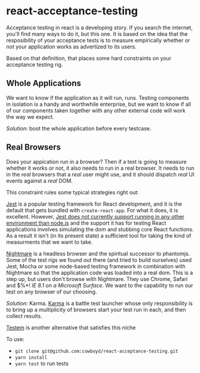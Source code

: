 # react-acceptance-testing

Acceptance testing in react is a developing story. If you search the
internet, you'll find many ways to do it, but this one. It is based on
the idea that the resposibility of your acceptance tests is to measure
empirically whether or not your application works as advertized to its
users.

Based on that definition, that places some hard constraints on your
acceptance testing rig.

## Whole Applications

We want to know if the application as it will run, runs. Testing
components in isolation is a handy and worthwhile enterprise, but we want
to know if all of our components taken together with any other
external code will work the way we expect.

*Solution:* boot the whole application before every testcase.


## Real Browsers

Does your appication run in a browser? Then if a test is going to
measure whether it works or not, it also needs to run in a real
browser. It needs to run in the _real_ browsers that a _real_ user
might use, and it should dispatch _real_ UI events against a _real_
DOM.

This constraint rules some typical strategies right out:

[Jest][1] is a popular testing framework for React development, and it is
the default that gets bundled with `create-react-app`. For what it
does, it is excellent.  However,
[Jest does not currently support running in any other environment than node.js][2]
and the support it has for testing React applications involves
simulating the dom and stubbing core React functions. As a result it
isn't (in its present state) a sufficient tool for taking the kind of
measurments that we want to take.

[Nightmare][3] is a headless browser and the spiritual successor to
phantomjs. Some of the test rigs we found out there (and tried to
build ourselves) used Jest, Mocha or some node-based testing framework
in combination with Nightmare so that the application code was loaded
into a real dom. This is a step up, but users don't browse with
Nightmare. They use Chrome, Safari and $%*! _IE 8.1 on a Microsoft
Surface_. We want to the capability to run our test on any browser of
our choosing.

*Solution:* Karma. [Karma][4] is a battle test launcher whose only
responsibility is to bring up a multiplicity of browsers start your
test run in each, and then collect results.

[Testem][5] is another alternative that satisfies this niche


To use:

- `git clone git@github.com:cowboyd/react-acceptance-testing.git`
- `yarn install`
- `yarn test` to run tests

[1]: http://facebook.github.io/jest/
[2]: https://github.com/facebook/jest/issues/848
[3]: http://www.nightmarejs.org/
[4]: https://karma-runner.github.io/
[5]: https://github.com/testem/testem
